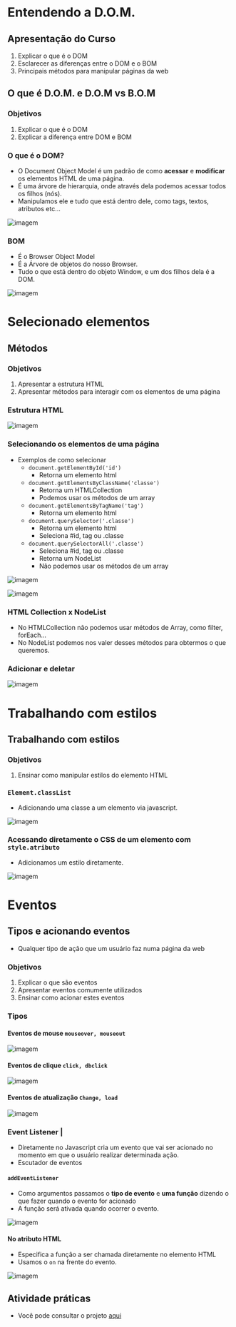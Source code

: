 # Entendendo a D.O.M.

## Apresentação do Curso

1. Explicar o que é o DOM
2. Esclarecer as diferenças entre o DOM e o BOM
3. Principais métodos para manipular páginas da web

## O que é D.O.M. e D.O.M vs B.O.M

### Objetivos

1. Explicar o que é o DOM
2. Explicar a diferença entre DOM e BOM

### O que é o DOM?
- O Document Object Model é um padrão de como **acessar** e **modificar** os elementos HTML de uma página.
- É uma árvore de hierarquia, onde através dela podemos acessar todos os filhos (nós).
- Manipulamos ele e tudo que está dentro dele, como tags, textos, atributos etc...

![imagem](https://s3.us-west-2.amazonaws.com/secure.notion-static.com/81929188-0429-44e7-8fc2-faee693ae74d/Untitled.png?X-Amz-Algorithm=AWS4-HMAC-SHA256&X-Amz-Content-Sha256=UNSIGNED-PAYLOAD&X-Amz-Credential=AKIAT73L2G45EIPT3X45%2F20220428%2Fus-west-2%2Fs3%2Faws4_request&X-Amz-Date=20220428T201155Z&X-Amz-Expires=86400&X-Amz-Signature=f37d0aad27f2b1f589a0b741542b3910082d89be24d6583098e1602a4c99a686&X-Amz-SignedHeaders=host&response-content-disposition=filename%20%3D%22Untitled.png%22&x-id=GetObject)

### BOM
- É o Browser Object Model
- É a Árvore de objetos do nosso Browser.
- Tudo o que está dentro do objeto Window, e um dos filhos dela é a DOM.

![imagem](https://s3.us-west-2.amazonaws.com/secure.notion-static.com/935e08ca-b61c-4aec-8f67-6e4c755af02c/Untitled.png?X-Amz-Algorithm=AWS4-HMAC-SHA256&X-Amz-Content-Sha256=UNSIGNED-PAYLOAD&X-Amz-Credential=AKIAT73L2G45EIPT3X45%2F20220428%2Fus-west-2%2Fs3%2Faws4_request&X-Amz-Date=20220428T201207Z&X-Amz-Expires=86400&X-Amz-Signature=52e42be895d9c850d956b7d569a5d53ac8b4a8751719802609bc1051d34b35ab&X-Amz-SignedHeaders=host&response-content-disposition=filename%20%3D%22Untitled.png%22&x-id=GetObject)

# Selecionado elementos

## Métodos

### Objetivos

1. Apresentar a estrutura HTML
2. Apresentar métodos para interagir com os elementos de uma página

### Estrutura HTML

![imagem](https://s3.us-west-2.amazonaws.com/secure.notion-static.com/e3c3c138-b1ec-4ca8-9f45-c79d7aa0a679/Untitled.png?X-Amz-Algorithm=AWS4-HMAC-SHA256&X-Amz-Content-Sha256=UNSIGNED-PAYLOAD&X-Amz-Credential=AKIAT73L2G45EIPT3X45%2F20220428%2Fus-west-2%2Fs3%2Faws4_request&X-Amz-Date=20220428T201410Z&X-Amz-Expires=86400&X-Amz-Signature=4df031aeae1fbefe0fb9cbd98c242e74898ea8abf8fe27cc6d5201be9e00954f&X-Amz-SignedHeaders=host&response-content-disposition=filename%20%3D%22Untitled.png%22&x-id=GetObject)

### Selecionando os elementos de uma página
- Exemplos de como selecionar
    - `document.getElementById('id')`
        - Retorna um elemento html
    - `document.getElementsByClassName('classe')`
        - Retorna um HTMLCollection
        - Podemos usar os métodos de um array
    - `document.getElementsByTagName('tag')`
         - Retorna um elemento html
    - `document.querySelector('.classe')`
        - Retorna um elemento html
        - Seleciona #id, tag ou .classe
    - `document.querySelectorAll('.classe')`
        - Seleciona #id, tag ou .classe
        - Retorna um NodeList
        - Não podemos usar os métodos de um array

![imagem](https://s3.us-west-2.amazonaws.com/secure.notion-static.com/a8e12de7-9113-4539-ab26-e30448d17b17/Untitled.png?X-Amz-Algorithm=AWS4-HMAC-SHA256&X-Amz-Content-Sha256=UNSIGNED-PAYLOAD&X-Amz-Credential=AKIAT73L2G45EIPT3X45%2F20220428%2Fus-west-2%2Fs3%2Faws4_request&X-Amz-Date=20220428T201712Z&X-Amz-Expires=86400&X-Amz-Signature=4a517a941bf6efbc80d504c2ccaa5f193c657ad531d7ec4f43aebad61d38ebd3&X-Amz-SignedHeaders=host&response-content-disposition=filename%20%3D%22Untitled.png%22&x-id=GetObject)

![imagem](https://s3.us-west-2.amazonaws.com/secure.notion-static.com/b235e21e-1cde-44c1-a8a0-59dfd9bbc8c1/Untitled.png?X-Amz-Algorithm=AWS4-HMAC-SHA256&X-Amz-Content-Sha256=UNSIGNED-PAYLOAD&X-Amz-Credential=AKIAT73L2G45EIPT3X45%2F20220428%2Fus-west-2%2Fs3%2Faws4_request&X-Amz-Date=20220428T202125Z&X-Amz-Expires=86400&X-Amz-Signature=34c0547af8cb7f3d0b6ae6f71888f8396a3d1b6c2cb4fb053adf57f586564086&X-Amz-SignedHeaders=host&response-content-disposition=filename%20%3D%22Untitled.png%22&x-id=GetObject)

### HTML Collection x NodeList
- No HTMLCollection não podemos usar métodos de Array, como filter, forEach...
- No NodeList podemos nos valer desses métodos para obtermos o que queremos.

### Adicionar e deletar

![imagem](https://s3.us-west-2.amazonaws.com/secure.notion-static.com/22cfed61-029a-42ca-ac91-67066ac09dc1/Untitled.png?X-Amz-Algorithm=AWS4-HMAC-SHA256&X-Amz-Content-Sha256=UNSIGNED-PAYLOAD&X-Amz-Credential=AKIAT73L2G45EIPT3X45%2F20220428%2Fus-west-2%2Fs3%2Faws4_request&X-Amz-Date=20220428T202700Z&X-Amz-Expires=86400&X-Amz-Signature=81b6d9184123c6a8742c2f0c26bb826d6ecbf6260e0c73a0aee34d6ed89da24a&X-Amz-SignedHeaders=host&response-content-disposition=filename%20%3D%22Untitled.png%22&x-id=GetObject)
# Trabalhando com estilos

## Trabalhando com estilos

### Objetivos

1. Ensinar como manipular estilos do elemento HTML

### `Element.classList`
- Adicionando uma classe a um elemento via javascript.

![imagem](https://s3.us-west-2.amazonaws.com/secure.notion-static.com/68cfacc2-42d3-4fad-b386-1c407bfe2d3a/Untitled.png?X-Amz-Algorithm=AWS4-HMAC-SHA256&X-Amz-Content-Sha256=UNSIGNED-PAYLOAD&X-Amz-Credential=AKIAT73L2G45EIPT3X45%2F20220428%2Fus-west-2%2Fs3%2Faws4_request&X-Amz-Date=20220428T205736Z&X-Amz-Expires=86400&X-Amz-Signature=e4b580c7d4d770c8850b2dc4e32b299f56f1ddedc282a2c7e45da7fbbdd5288b&X-Amz-SignedHeaders=host&response-content-disposition=filename%20%3D%22Untitled.png%22&x-id=GetObject)

### Acessando diretamente o CSS de um elemento com `style.atributo`
- Adicionamos um estilo diretamente.

![imagem](https://s3.us-west-2.amazonaws.com/secure.notion-static.com/3b29d75b-b4b4-427e-b60e-f74d1027c18b/Untitled.png?X-Amz-Algorithm=AWS4-HMAC-SHA256&X-Amz-Content-Sha256=UNSIGNED-PAYLOAD&X-Amz-Credential=AKIAT73L2G45EIPT3X45%2F20220428%2Fus-west-2%2Fs3%2Faws4_request&X-Amz-Date=20220428T205934Z&X-Amz-Expires=86400&X-Amz-Signature=0111cb3a93a4bc5fb1ca64abe28920dad255906ceef43a71097e402df161767a&X-Amz-SignedHeaders=host&response-content-disposition=filename%20%3D%22Untitled.png%22&x-id=GetObject)

# Eventos

## Tipos e acionando eventos
- Qualquer tipo de ação que um usuário faz numa página da web
### Objetivos

1. Explicar o que são eventos
2. Apresentar eventos comumente utilizados
3. Ensinar como acionar estes eventos

### Tipos

#### Eventos de mouse `mouseover, mouseout`

![imagem](https://s3.us-west-2.amazonaws.com/secure.notion-static.com/576cf0ac-5965-422c-99ba-9588cf5ae6bc/mouseover.gif?X-Amz-Algorithm=AWS4-HMAC-SHA256&X-Amz-Content-Sha256=UNSIGNED-PAYLOAD&X-Amz-Credential=AKIAT73L2G45EIPT3X45%2F20220428%2Fus-west-2%2Fs3%2Faws4_request&X-Amz-Date=20220428T211725Z&X-Amz-Expires=86400&X-Amz-Signature=536ad68334df7d84c46cb153c459bb8ff948449650ee3b684f1f9b8994f6fb72&X-Amz-SignedHeaders=host&response-content-disposition=filename%20%3D%22mouseover.gif%22&x-id=GetObject)
#### Eventos de clique `click, dbclick`

![imagem](https://s3.us-west-2.amazonaws.com/secure.notion-static.com/10efeeb5-5198-41c1-bf32-ac29d5afdec3/click.gif?X-Amz-Algorithm=AWS4-HMAC-SHA256&X-Amz-Content-Sha256=UNSIGNED-PAYLOAD&X-Amz-Credential=AKIAT73L2G45EIPT3X45%2F20220428%2Fus-west-2%2Fs3%2Faws4_request&X-Amz-Date=20220428T211749Z&X-Amz-Expires=86400&X-Amz-Signature=01d1a7b64fc1207669b19c4c540483a241f213a1b6417623fb5a5d3325b4afec&X-Amz-SignedHeaders=host&response-content-disposition=filename%20%3D%22click.gif%22&x-id=GetObject)
#### Eventos de atualização `Change, load`

![imagem](https://s3.us-west-2.amazonaws.com/secure.notion-static.com/edeb054d-1b03-4b75-a194-80a8d6de9633/change.gif?X-Amz-Algorithm=AWS4-HMAC-SHA256&X-Amz-Content-Sha256=UNSIGNED-PAYLOAD&X-Amz-Credential=AKIAT73L2G45EIPT3X45%2F20220428%2Fus-west-2%2Fs3%2Faws4_request&X-Amz-Date=20220428T211755Z&X-Amz-Expires=86400&X-Amz-Signature=66ecbab18ceac593397865e3b1adeb1146a43c673d5a69efe9feec4b51b0da88&X-Amz-SignedHeaders=host&response-content-disposition=filename%20%3D%22change.gif%22&x-id=GetObject)
### Event Listener |
- Diretamente no Javascript cria um evento que vai ser acionado no momento em que o usuário realizar determinada ação.
- Escutador de eventos

#### `addEventListener`
- Como argumentos passamos o **tipo de evento** e **uma função** dizendo o que fazer quando o evento for acionado
- A função será ativada quando ocorrer o evento.

![imagem](https://s3.us-west-2.amazonaws.com/secure.notion-static.com/a29757d2-3d2f-49ff-830a-10813bb248f6/Untitled.png?X-Amz-Algorithm=AWS4-HMAC-SHA256&X-Amz-Content-Sha256=UNSIGNED-PAYLOAD&X-Amz-Credential=AKIAT73L2G45EIPT3X45%2F20220428%2Fus-west-2%2Fs3%2Faws4_request&X-Amz-Date=20220428T211519Z&X-Amz-Expires=86400&X-Amz-Signature=2acc56f0ef8a181143423a2fef350c8ce3746e98b3b7cb005ab5b2c42983cb5e&X-Amz-SignedHeaders=host&response-content-disposition=filename%20%3D%22Untitled.png%22&x-id=GetObject)

#### No atributo HTML
- Especifica a função a ser chamada diretamente no elemento HTML
- Usamos o `on` na frente do evento.

![imagem](https://s3.us-west-2.amazonaws.com/secure.notion-static.com/a4146a0d-6995-4607-b514-c674a38b330f/Untitled.png?X-Amz-Algorithm=AWS4-HMAC-SHA256&X-Amz-Content-Sha256=UNSIGNED-PAYLOAD&X-Amz-Credential=AKIAT73L2G45EIPT3X45%2F20220428%2Fus-west-2%2Fs3%2Faws4_request&X-Amz-Date=20220428T211646Z&X-Amz-Expires=86400&X-Amz-Signature=9e07b8241a9883bf1504484b67a1e3ab869d950b00d0f9bc616719eb9f13342c&X-Amz-SignedHeaders=host&response-content-disposition=filename%20%3D%22Untitled.png%22&x-id=GetObject)

## Atividade práticas

- Você pode consultar o projeto [aqui](./projeto-dark-mode/)